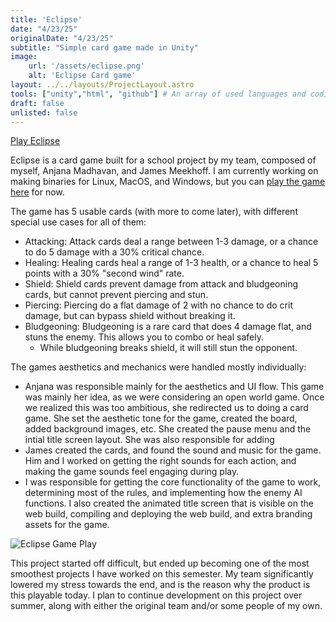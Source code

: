 ```yaml
---
title: 'Eclipse'
date: "4/23/25"
originalDate: "4/23/25"
subtitle: "Simple card game made in Unity"
image:
    url: '/assets/eclipse.png'
    alt: 'Eclipse Card game'
layout: ../../layouts/ProjectLayout.astro
tools: ["unity","html", "github"] # An array of used languages and coding tools
draft: false
unlisted: false
---
```

<a class=button href="https://joshrandall.net/eclipse">Play Eclipse</a>

Eclipse is a card game built for a school project by my team, composed of myself, Anjana Madhavan, and James Meekhoff. I am currently working on making binaries for Linux, MacOS, and Windows, but you can [play the game here](https://joshrandall.net/eclipse) for now.

The game has 5 usable cards (with more to come later), with different special use cases for all of them:
- Attacking: Attack cards deal a range between 1-3 damage, or a chance to do 5 damage with a 30% critical chance.
- Healing: Healing cards heal a range of 1-3 health, or a chance to heal 5 points with a 30% "second wind" rate.
- Shield: Shield cards prevent damage from attack and bludgeoning cards, but cannot prevent piercing and stun.
- Piercing: Piercing do a flat damage of 2 with no chance to do crit damage, but can bypass shield without breaking it.
- Bludgeoning: Bludgeoning is a rare card that does 4 damage flat, and stuns the enemy. This allows you to combo or heal safely.
  - While bludgeoning breaks shield, it will still stun the opponent.

The games aesthetics and mechanics were handled mostly individually:
- Anjana was responsible mainly for the aesthetics and UI flow. This game was mainly her idea, as we were considering an open world game. Once we realized this was too ambitious, she redirected us to doing a card game. She set the aesthetic tone for the game, created the board, added background images, etc. She created the pause menu and the intial title screen layout. She was also responsible for adding 
- James created the cards, and found the sound and music for the game. Him and I worked on getting the right sounds for each action, and making the game sounds feel engaging during play.
- I was responsible for getting the core functionality of the game to work, determining most of the rules, and implementing how the enemy AI functions. I also created the animated title screen that is visible on the web build, compiling and deploying the web build, and extra branding assets for the game.

![Eclipse Game Play](/assets/team6-4.png)

This project started off difficult, but ended up becoming one of the most smoothest projects I have worked on this semester. My team significantly lowered my stress towards the end, and is the reason why the product is this playable today. I plan to continue development on this project over summer, along with either the original team and/or some people of my own.

